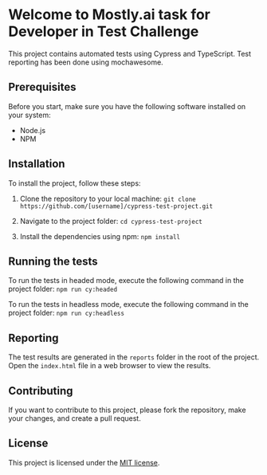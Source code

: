 # Welcome to Mostly.ai task for Developer in Test Challenge

This project contains automated tests using Cypress and TypeScript. Test reporting has been done using mochawesome.

## Prerequisites
Before you start, make sure you have the following software installed on your system:

-   Node.js
-   NPM
## Installation

To install the project, follow these steps:

1.  Clone the repository to your local machine:
`git clone https://github.com/[username]/cypress-test-project.git`

2. Navigate to the project folder:
   `cd cypress-test-project`

3.  Install the dependencies using npm:
  `npm install`

## Running the tests

To run the tests in headed mode, execute the following command in the project folder:
  `npm run cy:headed`

To run the tests in headless mode, execute the following command in the project folder:
  `npm run cy:headless`

## Reporting

The test results are generated in the `reports` folder in the root of the project. Open the `index.html` file in a web browser to view the results.

## Contributing

If you want to contribute to this project, please fork the repository, make your changes, and create a pull request.

## License

This project is licensed under the [MIT license](https://chat.openai.com/LICENSE).